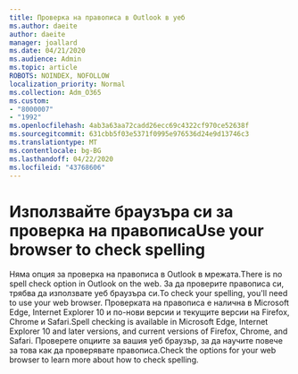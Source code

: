 ```yaml
---
title: Проверка на правописа в Outlook в уеб
ms.author: daeite
author: daeite
manager: joallard
ms.date: 04/21/2020
ms.audience: Admin
ms.topic: article
ROBOTS: NOINDEX, NOFOLLOW
localization_priority: Normal
ms.collection: Adm_O365
ms.custom:
- "8000007"
- "1992"
ms.openlocfilehash: 4ab3a63aa72cadd26ecc69c4322cf970ce52638f
ms.sourcegitcommit: 631cbb5f03e5371f0995e976536d24e9d13746c3
ms.translationtype: MT
ms.contentlocale: bg-BG
ms.lasthandoff: 04/22/2020
ms.locfileid: "43768606"
---
```

# <a name="use-your-browser-to-check-spelling"></a><span data-ttu-id="a8656-102">Използвайте браузъра си за проверка на правописа</span><span class="sxs-lookup"><span data-stu-id="a8656-102">Use your browser to check spelling</span></span>

<span data-ttu-id="a8656-103">Няма опция за проверка на правописа в Outlook в мрежата.</span><span class="sxs-lookup"><span data-stu-id="a8656-103">There is no spell check option in Outlook on the web.</span></span> <span data-ttu-id="a8656-104">За да проверите правописа си, трябва да използвате уеб браузъра си.</span><span class="sxs-lookup"><span data-stu-id="a8656-104">To check your spelling, you'll need to use your web browser.</span></span> <span data-ttu-id="a8656-105">Проверката на правописа е налична в Microsoft Edge, Internet Explorer 10 и по-нови версии и текущите версии на Firefox, Chrome и Safari.</span><span class="sxs-lookup"><span data-stu-id="a8656-105">Spell checking is available in Microsoft Edge, Internet Explorer 10 and later versions, and current versions of Firefox, Chrome, and Safari.</span></span> <span data-ttu-id="a8656-106">Проверете опциите за вашия уеб браузър, за да научите повече за това как да проверявате правописа.</span><span class="sxs-lookup"><span data-stu-id="a8656-106">Check the options for your web browser to learn more about how to check spelling.</span></span>